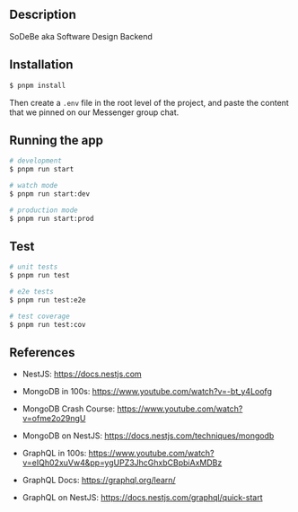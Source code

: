 ## Description

SoDeBe aka Software Design Backend

## Installation

```bash
$ pnpm install
```

Then create a `.env` file in the root level of the project, and paste the content that we pinned on our Messenger group chat.

## Running the app

```bash
# development
$ pnpm run start

# watch mode
$ pnpm run start:dev

# production mode
$ pnpm run start:prod
```

## Test

```bash
# unit tests
$ pnpm run test

# e2e tests
$ pnpm run test:e2e

# test coverage
$ pnpm run test:cov
```

## References

- NestJS: https://docs.nestjs.com

- MongoDB in 100s: https://www.youtube.com/watch?v=-bt_y4Loofg
- MongoDB Crash Course: https://www.youtube.com/watch?v=ofme2o29ngU
- MongoDB on NestJS: https://docs.nestjs.com/techniques/mongodb

- GraphQL in 100s: https://www.youtube.com/watch?v=eIQh02xuVw4&pp=ygUPZ3JhcGhxbCBpbiAxMDBz
- GraphQL Docs: https://graphql.org/learn/
- GraphQL on NestJS: https://docs.nestjs.com/graphql/quick-start
